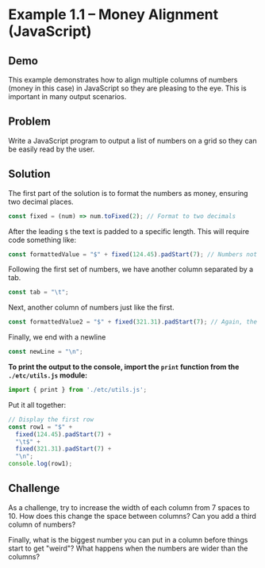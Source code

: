 # Example 1.1 – Money Alignment (JavaScript)

## Demo

This example demonstrates how to align multiple columns of numbers (money in this case) in JavaScript so they are pleasing to the eye. This is important in many output scenarios.

## Problem

Write a JavaScript program to output a list of numbers on a grid so they can be easily read by the user.

## Solution

The first part of the solution is to format the numbers as money, ensuring two decimal places.

```javascript
const fixed = (num) => num.toFixed(2); // Format to two decimals
```

After the leading `$` the text is padded to a specific length. This will require code something like:

```javascript
const formattedValue = "$" + fixed(124.45).padStart(7); // Numbers not in quotes!
```

Following the first set of numbers, we have another column separated by a tab.

```javascript
const tab = "\t";
```

Next, another column of numbers just like the first.

```javascript
const formattedValue2 = "$" + fixed(321.31).padStart(7); // Again, the numbers are not in quotes
```

Finally, we end with a newline

```javascript
const newLine = "\n";
```

**To print the output to the console, import the `print` function from the `./etc/utils.js` module:**

```javascript
import { print } from './etc/utils.js';
```

Put it all together:

```javascript
// Display the first row
const row1 = "$" +
  fixed(124.45).padStart(7) +
  "\t$" +
  fixed(321.31).padStart(7) +
  "\n";
console.log(row1);
```

## Challenge

As a challenge, try to increase the width of each column from 7 spaces to 10. How does this change the space between columns? Can you add a third column of numbers?

Finally, what is the biggest number you can put in a column before things start to get "weird"? What happens when the numbers are wider than the columns?